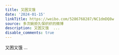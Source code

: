 ```yaml
---
title: 又困又饿
date: '2024-01-15'
linkTitle: https://weibo.com/5286768287/NC1dmDQ8w
source: 多次婉拒久保织织的微博
description: 又困又饿  ...
disable_comments: true
---
```

又困又饿  ...